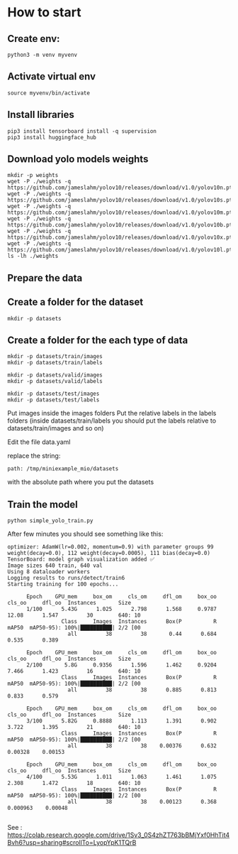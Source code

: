 # How to start

## Create env:
```
python3 -m venv myvenv
```

## Activate virtual env
``` 
source myvenv/bin/activate
```


## Install libraries
``` 
pip3 install tensorboard install -q supervision
pip3 install huggingface_hub
```



## Download yolo models weights
``` 
mkdir -p weights
wget -P ./weights -q https://github.com/jameslahm/yolov10/releases/download/v1.0/yolov10n.pt
wget -P ./weights -q https://github.com/jameslahm/yolov10/releases/download/v1.0/yolov10s.pt
wget -P ./weights -q https://github.com/jameslahm/yolov10/releases/download/v1.0/yolov10m.pt
wget -P ./weights -q https://github.com/jameslahm/yolov10/releases/download/v1.0/yolov10b.pt
wget -P ./weights -q https://github.com/jameslahm/yolov10/releases/download/v1.0/yolov10x.pt
wget -P ./weights -q https://github.com/jameslahm/yolov10/releases/download/v1.0/yolov10l.pt
ls -lh ./weights
```

## Prepare the data

## Create a folder for the dataset
``` 
mkdir -p datasets
```


## Create a folder for the each type of data
```
mkdir -p datasets/train/images
mkdir -p datasets/train/labels

mkdir -p datasets/valid/images
mkdir -p datasets/valid/labels

mkdir -p datasets/test/images
mkdir -p datasets/test/labels
```

Put images inside the images folders
Put the relative labels in the labels folders  (inside datasets/train/labels you should put the labels relative to datasets/train/images and so on)


Edit the file data.yaml

replace the string:
```
path: /tmp/miniexample_mio/datasets
```

with the absolute path where you put the datasets




## Train the model

```
python simple_yolo_train.py
```

After few minutes you should see something like this:



```
optimizer: AdamW(lr=0.002, momentum=0.9) with parameter groups 99 weight(decay=0.0), 112 weight(decay=0.0005), 111 bias(decay=0.0)
TensorBoard: model graph visualization added ✅
Image sizes 640 train, 640 val
Using 8 dataloader workers
Logging results to runs/detect/train6
Starting training for 100 epochs...

      Epoch    GPU_mem     box_om     cls_om     dfl_om     box_oo     cls_oo     dfl_oo  Instances       Size
      1/100      5.43G      1.025      2.798      1.568     0.9787      12.08      1.547         30        640: 10
                 Class     Images  Instances      Box(P          R      mAP50  mAP50-95): 100%|██████████| 2/2 [00
                   all         38         38       0.44      0.684      0.535      0.389

      Epoch    GPU_mem     box_om     cls_om     dfl_om     box_oo     cls_oo     dfl_oo  Instances       Size
      2/100       5.8G     0.9356      1.596      1.462     0.9204      7.466      1.423         16        640: 10
                 Class     Images  Instances      Box(P          R      mAP50  mAP50-95): 100%|██████████| 2/2 [00
                   all         38         38      0.885      0.813      0.833      0.579

      Epoch    GPU_mem     box_om     cls_om     dfl_om     box_oo     cls_oo     dfl_oo  Instances       Size
      3/100      5.82G     0.8888      1.113      1.391      0.902      3.722      1.395         21        640: 10
                 Class     Images  Instances      Box(P          R      mAP50  mAP50-95): 100%|██████████| 2/2 [00
                   all         38         38    0.00376      0.632    0.00328    0.00153

      Epoch    GPU_mem     box_om     cls_om     dfl_om     box_oo     cls_oo     dfl_oo  Instances       Size
      4/100      5.53G      1.011      1.063      1.461      1.075      2.308      1.472         18        640: 10
                 Class     Images  Instances      Box(P          R      mAP50  mAP50-95): 100%|██████████| 2/2 [00
                   all         38         38    0.00123      0.368   0.000963    0.00048


```

See :
https://colab.research.google.com/drive/1Sv3_0S4zhZT763bBMjYxf0HhTit4Bvh6?usp=sharing#scrollTo=LyopYpK1TQrB
